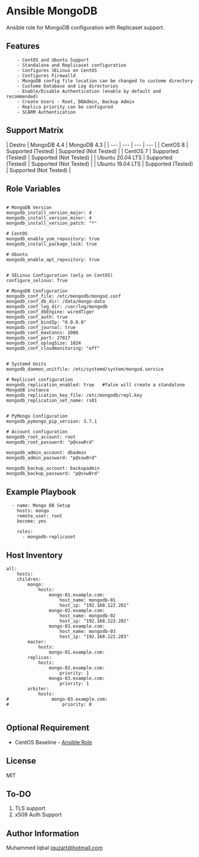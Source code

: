 Ansible MongoDB 
=========

Ansible role for MongoDB configuration with Replicaset support.


Features
-----------
```
    - CentOS and Ubuntu Support
    - Standalone and Replicaset configuration
    - Configures SELinux on CentOS
    - Configures Firewalld 
    - MongoDB config file location can be changed to custome directory
    - Custome Database and Log directories
    - Enable/Disable Authentication (enable by default and recommended)
    - Create Users - Root, DBAdmin, Backup Admin
    - Replica priority can be configured
    - SCARM Authentication
```

Support Matrix
--------------

| Destro | MongoDB 4.4 | MongoDB 4.3 |
| --- | --- | --- | --- |
| CentOS 8 | Supported (Tested) | Supported (Not Tested) |
| CentOS 7 | Supported (Tested) | Supported (Not Tested) |
| Ubuntu 20.04 LTS | Supported (Tested) | Supported (Not Tested) |
| Ubuntu 19.04 LTS | Supported (Tested) | Supported (Not Tested) |


Role Variables
--------------

```

# MongoDB Version
mongodb_install_version_major: 4
mongodb_install_version_minor: 4
mongodb_install_version_patch: "*"

# CentOS
mongodb_enable_yum_repository: true
mongodb_install_package_lock: true

# Ubuntu
mongodb_enable_apt_repository: true


# SELinux Configuration (only on CentOS)
configure_selinux: True

# MongoDB Configuration
mongodb_conf_file: /etc/mongodb/mongod.conf            
mongodb_conf_db_dir: /data/mongo-data
mongodb_conf_log_dir: /var/log/mongodb                 
mongodb_conf_dbEngine: wiredTiger                      
mongodb_conf_auth: true                                
mongodb_conf_bindIp: "0.0.0.0"                       
mongodb_conf_journal: true                             
mongodb_conf_maxConns: 1000                           
mongodb_conf_port: 27017                               
mongodb_conf_oplogSize: 1024
mongodb_conf_cloudmonitoring: "off"


# Systemd Units
mongodb_daemon_unitfile: /etc/systemd/system/mongod.service 

# Replicset configuration 
mongodb_replication_enabled: true   #false will create a standalone MongoDB instance
mongodb_replication_key_file: /etc/mongodb/repl.key
mongodb_replication_set_name: rs01


# PyMongo Configuration                 
mongodb_pymongo_pip_version: 3.7.1

# Account configuration
mongodb_root_account: root
mongodb_root_password: "p@ssw0rd"

mongodb_admin_account: dbadmin
mongodb_admin_password: "p@ssw0rd"

mongodb_backup_account: backupadmin
mongodb_backup_password: "p@ssw0rd"
```

Example Playbook
----------------

```
  - name: Mongo DB Setup 
    hosts: mongo
    remote_user: root
    become: yes

    roles:
      - mongodb-replicaset
```
Host Inventory
-----------
```
all:
    hosts:
    children:
        mongo:
            hosts:
                mongo-01.example.com:
                    host_name: mongodb-01
                    host_ip: "192.168.122.201"
                mongo-02.example.com:
                    host_name: mongodb-02
                    host_ip: "192.168.122.202"
                mongo-03.example.com:
                    host_name: mongodb-03
                    host_ip: "192.168.122.203"
        master:
            hosts:
                mongo-01.example.com:
        replicas:
            hosts:
                mongo-02.example.com:
                    priority: 1
                mongo-03.example.com:
                    priority: 1
        arbiter:
            hosts:
#                mongo-03.example.com:
#                    priority: 0


```


Optional Requirement
--------------------
-  CentOS Baseline - [Ansible Role](https://github.com/iquzart/ansible-centos-baseline/blob/master/README.md)

License
-------
MIT

To-DO
-------
1. TLS support
2. x509 Auth Support


Author Information
------------------

Muhammed Iqbal <iquzart@hotmail.com>
